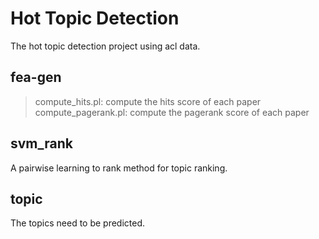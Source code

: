 # Hot Topic Detection
The hot topic detection project using acl data.

## fea-gen
> compute\_hits.pl: compute the hits score of each paper
> compute\_pagerank.pl: compute the pagerank score of each paper

## svm\_rank
A pairwise learning to rank method for topic ranking.

## topic
The topics need to be predicted.
